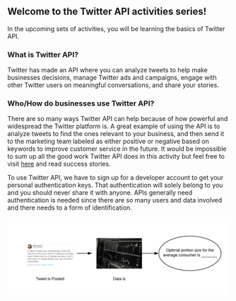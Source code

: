 <!--title={ Introduction to Twitter API Activities }-->

## Welcome to the Twitter API activities series!

In the upcoming sets of activities, you will be learning the basics of Twitter API. 

### What is Twitter API?
Twitter has made an API where you can analyze tweets to help make businesses decisions, manage Twitter ads and campaigns, engage with other Twitter users on meaningful conversations, and share your stories.

### Who/How do businesses use Twitter API?
There are so many ways Twitter API can help because of how powerful and widespread the Twitter platform is. A great example of using the API is to analyze tweets to find the ones relevant to your business, and then  send it to the marketing team labeled as either positive or negative based on keywords to improve customer service in the future. It would be impossible to sum up all the good work Twitter API does in this activity but feel free to visit [here](https://marketing.twitter.com/na/en/success-stories) and read success stories.

To use Twitter API, we have to sign up for a developer account to get your personal authentication keys. That authentication will solely belong to you and you should never share it with anyone. APIs generally need authentication is needed since there are so many users and data involved and there needs to a form of identification.

![](./1.png)